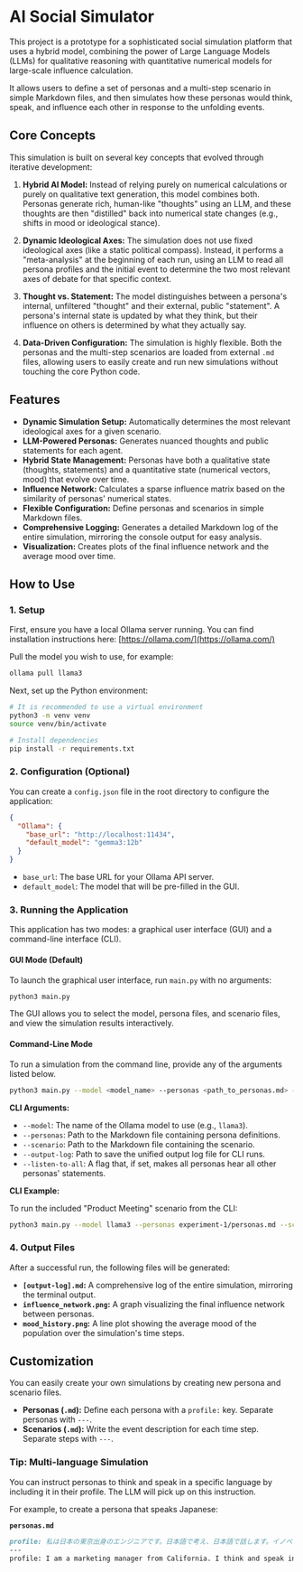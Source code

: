 # AI Social Simulator

This project is a prototype for a sophisticated social simulation platform that uses a hybrid model, combining the power of Large Language Models (LLMs) for qualitative reasoning with quantitative numerical models for large-scale influence calculation.

It allows users to define a set of personas and a multi-step scenario in simple Markdown files, and then simulates how these personas would think, speak, and influence each other in response to the unfolding events.

## Core Concepts

This simulation is built on several key concepts that evolved through iterative development:

1.  **Hybrid AI Model:** Instead of relying purely on numerical calculations or purely on qualitative text generation, this model combines both. Personas generate rich, human-like "thoughts" using an LLM, and these thoughts are then "distilled" back into numerical state changes (e.g., shifts in mood or ideological stance).

2.  **Dynamic Ideological Axes:** The simulation does not use fixed ideological axes (like a static political compass). Instead, it performs a "meta-analysis" at the beginning of each run, using an LLM to read all persona profiles and the initial event to determine the two most relevant axes of debate for that specific context.

3.  **Thought vs. Statement:** The model distinguishes between a persona's internal, unfiltered "thought" and their external, public "statement". A persona's internal state is updated by what they think, but their influence on others is determined by what they actually say.

4.  **Data-Driven Configuration:** The simulation is highly flexible. Both the personas and the multi-step scenarios are loaded from external `.md` files, allowing users to easily create and run new simulations without touching the core Python code.

## Features

-   **Dynamic Simulation Setup:** Automatically determines the most relevant ideological axes for a given scenario.
-   **LLM-Powered Personas:** Generates nuanced thoughts and public statements for each agent.
-   **Hybrid State Management:** Personas have both a qualitative state (thoughts, statements) and a quantitative state (numerical vectors, mood) that evolve over time.
-   **Influence Network:** Calculates a sparse influence matrix based on the similarity of personas' numerical states.
-   **Flexible Configuration:** Define personas and scenarios in simple Markdown files.
-   **Comprehensive Logging:** Generates a detailed Markdown log of the entire simulation, mirroring the console output for easy analysis.
-   **Visualization:** Creates plots of the final influence network and the average mood over time.

## How to Use

### 1. Setup

First, ensure you have a local Ollama server running. You can find installation instructions here: [https://ollama.com/](https://ollama.com/)

Pull the model you wish to use, for example:
```bash
ollama pull llama3
```

Next, set up the Python environment:
```bash
# It is recommended to use a virtual environment
python3 -m venv venv
source venv/bin/activate

# Install dependencies
pip install -r requirements.txt
```

### 2. Configuration (Optional)

You can create a `config.json` file in the root directory to configure the application:

```json
{
  "Ollama": {
    "base_url": "http://localhost:11434",
    "default_model": "gemma3:12b"
  }
}
```

-   `base_url`: The base URL for your Ollama API server.
-   `default_model`: The model that will be pre-filled in the GUI.

### 3. Running the Application

This application has two modes: a graphical user interface (GUI) and a command-line interface (CLI).

#### GUI Mode (Default)

To launch the graphical user interface, run `main.py` with no arguments:
```bash
python3 main.py
```
The GUI allows you to select the model, persona files, and scenario files, and view the simulation results interactively.

#### Command-Line Mode

To run a simulation from the command line, provide any of the arguments listed below.

```bash
python3 main.py --model <model_name> --personas <path_to_personas.md> --scenario <path_to_scenario.md> --output-log <path_to_output.md>
```

**CLI Arguments:**

-   `--model`: The name of the Ollama model to use (e.g., `llama3`).
-   `--personas`: Path to the Markdown file containing persona definitions.
-   `--scenario`: Path to the Markdown file containing the scenario.
-   `--output-log`: Path to save the unified output log file for CLI runs.
-   `--listen-to-all`: A flag that, if set, makes all personas hear all other personas' statements.

**CLI Example:**

To run the included "Product Meeting" scenario from the CLI:
```bash
python3 main.py --model llama3 --personas experiment-1/personas.md --scenario experiment-1/scenario.md
```

### 4. Output Files

After a successful run, the following files will be generated:

-   **`[output-log].md`:** A comprehensive log of the entire simulation, mirroring the terminal output.
-   **`influence_network.png`:** A graph visualizing the final influence network between personas.
-   **`mood_history.png`:** A line plot showing the average mood of the population over the simulation's time steps.

## Customization

You can easily create your own simulations by creating new persona and scenario files.

-   **Personas (`.md`):** Define each persona with a `profile:` key. Separate personas with `---`.
-   **Scenarios (`.md`):** Write the event description for each time step. Separate steps with `---`.

### Tip: Multi-language Simulation

You can instruct personas to think and speak in a specific language by including it in their profile. The LLM will pick up on this instruction.

For example, to create a persona that speaks Japanese:

**`personas.md`**
```markdown
profile: 私は日本の東京出身のエンジニアです。日本語で考え、日本語で話します。イノベーションと効率性を重視します。
---
profile: I am a marketing manager from California. I think and speak in English and am focused on customer engagement.
```
